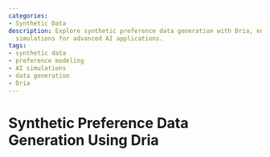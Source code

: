 ```yaml
---
categories:
- Synthetic Data
description: Explore synthetic preference data generation with Dria, enhancing data
  simulations for advanced AI applications.
tags:
- synthetic data
- preference modeling
- AI simulations
- data generation
- Dria
---
```


# Synthetic Preference Data Generation Using Dria